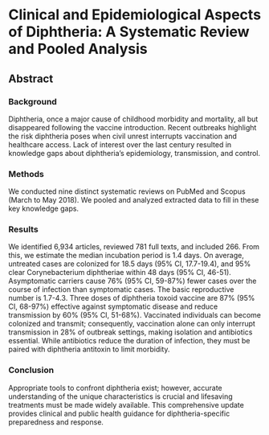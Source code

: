 # Clinical and Epidemiological Aspects of Diphtheria: A Systematic Review and Pooled Analysis

## Abstract
### Background
Diphtheria, once a major cause of childhood morbidity and mortality, all but disappeared following the vaccine introduction. Recent outbreaks highlight the risk diphtheria poses when civil unrest interrupts vaccination and healthcare access. Lack of interest over the last century resulted in knowledge gaps about diphtheria’s epidemiology, transmission, and control.
### Methods
We conducted nine distinct systematic reviews on PubMed and Scopus (March to May 2018). We pooled and analyzed extracted data to fill in these key knowledge gaps. 
### Results
We identified 6,934 articles, reviewed 781 full texts, and included 266. From this, we estimate the median incubation period is 1.4 days. On average, untreated cases are colonized for 18.5 days (95% CI, 17.7-19.4), and 95% clear Corynebacterium diphtheriae within 48 days (95% CI, 46-51). Asymptomatic carriers cause 76% (95% CI, 59-87%) fewer cases over the course of infection than symptomatic cases. The basic reproductive number is 1.7-4.3. Three doses of diphtheria toxoid vaccine are 87% (95% CI, 68-97%) effective against symptomatic disease and reduce transmission by 60% (95% CI, 51-68%). Vaccinated individuals can become colonized and transmit; consequently, vaccination alone can only interrupt transmission in 28% of outbreak settings, making isolation and antibiotics essential. While antibiotics reduce the duration of infection, they must be paired with diphtheria antitoxin to limit morbidity.
### Conclusion
Appropriate tools to confront diphtheria exist; however, accurate understanding of the unique characteristics is crucial and lifesaving treatments must be made widely available. This comprehensive update provides clinical and public health guidance for diphtheria-specific preparedness and response.
